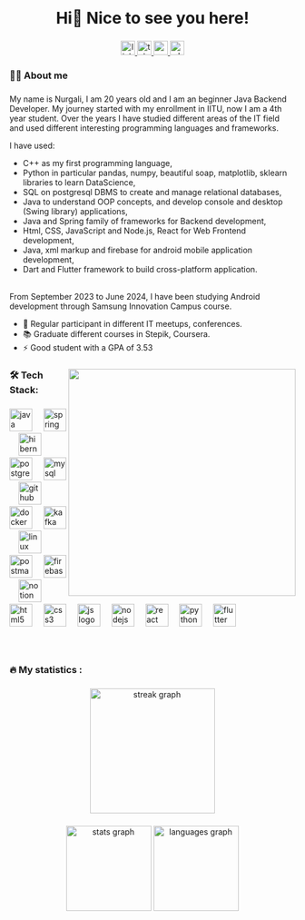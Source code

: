 <br clear="both">
<h1 align="center">Hi👋 Nice to see you here!</h1>

###

<div align="center">
  <a href="https://www.linkedin.com/in/nurgali-khatep-432746276/" target="_blank">
    <img src="https://img.shields.io/static/v1?message=LinkedIn&logo=linkedin&label=&color=0069a0&logoColor=white&labelColor=&style=for-the-badge" height="25" alt="linkedin logo"  />
  </a>
  <a href="https://web.telegram.im/#@khatepnurgali" target="_blank">
    <img src="https://img.shields.io/static/v1?message=Telegram&logo=telegram&label=&color=2CA5E0&logoColor=white&labelColor=&style=for-the-badge" height="25" alt="telegram logo"  />
  </a>
  <a href="mailto:nurgali.khatep@gmail.com" target="_blank">
    <img src="https://img.shields.io/static/v1?message=Email&logo=gmail&label=&color=EA4335&logoColor=white&labelColor=&style=for-the-badge" height="25" alt="email logo"  />
  </a>
  <a href="https://wa.me/+7711134882" target="_blank">
    <img src="https://img.shields.io/static/v1?message=WhatsApp&logo=whatsapp&label=&color=25D366&logoColor=white&labelColor=&style=for-the-badge" height="25" alt="whatsapp logo" />
</a>
</div>

###

<h3 align="left">👩‍💻  About me</h3>

###

<p align="left">My name is Nurgali, I am 20 years old and I am an beginner Java Backend Developer. My journey started with my enrollment in IITU, now I am a 4th year student. Over the years I have studied different areas of the IT field and used different interesting programming languages and frameworks. 

I have used: <br/>
- C++ as my first programming language, <br/>
- Python in particular pandas, numpy, beautiful soap, matplotlib, sklearn libraries to learn DataScience, <br/>
- SQL on postgresql DBMS to create and manage relational databases, <br/>
- Java to understand OOP concepts, and develop console and desktop (Swing library) applications, <br/>
- Java and Spring family of frameworks for Backend development, <br/>
- Html, CSS, JavaScript and Node.js, React for Web Frontend development, <br/>
- Java, xml markup and firebase for android mobile application development, <br/> 
- Dart and Flutter framework to build cross-platform application. <br/>
<br/>
From September 2023 to June 2024, I have been studying Android development through Samsung Innovation Campus course. 


- 📢 Regular participant in different IT meetups, conferences.
- 📚 Graduate different courses in Stepik, Coursera.
- ⚡ Good student with a GPA of 3.53

</p>

###


<img align='right' src="https://media.giphy.com/media/836HiJc7pgzy8iNXCn/giphy.gif" width="400" />

###
<h3 align="left">🛠 Tech Stack:</h3>

###

<div align="left">
  <img src="https://skillicons.dev/icons?i=java" height="40" alt="java logo"  />
  <img width="12" />
   <img src="https://skillicons.dev/icons?i=spring" height="40" alt="spring logo"  />
  <img width="12" />
  <img src="https://skillicons.dev/icons?i=hibernate" height="40" alt="hibernate logo"  />
  <img width="12" />
  <img src="https://skillicons.dev/icons?i=postgres" height="40" alt="postgresql logo"  />
  <img width="12" />
  <img src="https://skillicons.dev/icons?i=mysql" height="40" alt="mysql logo"  />
  <img width="12" />
  <img src="https://skillicons.dev/icons?i=github" height="40" alt="github logo"  />
  <img width="12" />
  <img src="https://skillicons.dev/icons?i=docker" height="40" alt="docker logo"  />
  <img width="12" />
  <img src="https://skillicons.dev/icons?i=kafka" height="40" alt="kafka logo"  />
  <img width="12" />
  <img src="https://skillicons.dev/icons?i=linux" height="40" alt="linux logo"  />
  <img width="12" />
  <img src="https://skillicons.dev/icons?i=postman" height="40" alt="postman logo"  />
  <img width="12" />
  <img src="https://skillicons.dev/icons?i=firebase" height="40" alt="firebase logo"  />
  <img width="12" />
  <img src="https://skillicons.dev/icons?i=notion" height="40" alt="notion logo"  />
  <img width="12" />
  <img src="https://skillicons.dev/icons?i=html" height="40" alt="html5 logo"  />
  <img width="12" />
  <img src="https://skillicons.dev/icons?i=css" height="40" alt="css3 logo"  />
  <img width="12" />
  <img src="https://skillicons.dev/icons?i=js" height="40" alt="js logo"  />
  <img width="12" />
  <img src="https://skillicons.dev/icons?i=nodejs" height="40" alt="nodejs logo"  />
  <img width="12" />
  <img src="https://skillicons.dev/icons?i=react" height="40" alt="react logo"  />
  <img width="12" />
  <img src="https://skillicons.dev/icons?i=py" height="40" alt="python logo"  />
  <img width="12" />
  <img src="https://skillicons.dev/icons?i=flutter" height="40" alt="flutter logo"  />

</div>

###
<br/>
<h3 align="left">🔥   My statistics :</h3>

###

<div align="center">
  <img src="https://streak-stats.demolab.com?user=khatep&locale=en&mode=daily&theme=dark&hide_border=false&border_radius=5&order=3" height="220" alt="streak graph"  />
</div>

###

<div align="center">
  <img src="https://github-readme-stats.vercel.app/api?username=khatep&hide_title=false&hide_rank=false&show_icons=true&include_all_commits=true&count_private=true&disable_animations=false&theme=dracula&locale=en&hide_border=false&order=1" height="150" alt="stats graph"  />
  <img src="https://github-readme-stats.vercel.app/api/top-langs?username=khatep&locale=en&hide_title=false&layout=compact&card_width=320&langs_count=5&theme=dracula&hide_border=false&order=2" height="150" alt="languages graph"  />
</div>

###
